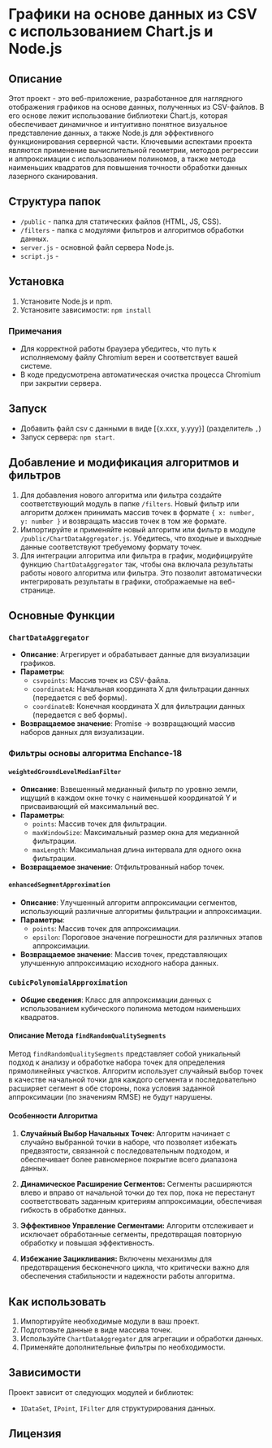 # Графики на основе данных из CSV с использованием Chart.js и Node.js

## Описание

Этот проект - это веб-приложение, разработанное для наглядного отображения графиков на основе данных, полученных из CSV-файлов. В его основе лежит использование библиотеки Chart.js, которая обеспечивает динамичное и интуитивно понятное визуальное представление данных, а также Node.js для эффективного функционирования серверной части. Ключевыми аспектами проекта являются применение вычислительной геометрии, методов регрессии и аппроксимации с использованием полиномов, а также метода наименьших квадратов для повышения точности обработки данных лазерного сканирования. 

## Структура папок

- `/public` - папка для статических файлов (HTML, JS, CSS).
- `/filters` - папка с модулями фильтров и алгоритмов обработки данных.
- `server.js` - основной файл сервера Node.js.
- `script.js` - 

## Установка

1. Установите Node.js и npm.
2. Установите зависимости: `npm install`

### Примечания
- Для корректной работы браузера убедитесь, что путь к исполняемому файлу Chromium верен и соответствует вашей системе.
- В коде предусмотрена автоматическая очистка процесса Chromium при закрытии сервера.

## Запуск

- Добавить файл csv с данными в виде [{x.xxx, y.yyy}] (разделитель `,`)
- Запуск сервера: `npm start`.

## Добавление и модификация алгоритмов и фильтров

1. Для добавления нового алгоритма или фильтра создайте соответствующий модуль в папке `/filters`. Новый фильтр или алгоритм должен принимать массив точек в формате `{ x: number, y: number }` и возвращать массив точек в том же формате.
2. Импортируйте и применяйте новый алгоритм или фильтр в модуле `/public/ChartDataAggregator.js`. Убедитесь, что входные и выходные данные соответствуют требуемому формату точек.
3. Для интеграции алгоритма или фильтра в график, модифицируйте функцию `ChartDataAggregator` так, чтобы она включала результаты работы нового алгоритма или фильтра. Это позволит автоматически интегрировать результаты в графики, отображаемые на веб-странице.


## Основные Функции

### `ChartDataAggregator`

- **Описание**: Агрегирует и обрабатывает данные для визуализации графиков.
- **Параметры**:
  - `csvpoints`: Массив точек из CSV-файла.
  - `coordinateA`: Начальная координата X для фильтрации данных (передается с веб формы).
  - `coordinateB`: Конечная координата X для фильтрации данных (передается с веб формы).
- **Возвращаемое значение**: Promise -> возвращающий массив наборов данных для визуализации.

### Фильтры основы алгоритма Enchance-18

#### `weightedGroundLevelMedianFilter`

- **Описание**: Взвешенный медианный фильтр по уровню земли, ищущий в каждом окне точку с наименьшей координатой Y и присваивающий ей максимальный вес.
- **Параметры**:
  - `points`: Массив точек для фильтрации.
  - `maxWindowSize`: Максимальный размер окна для медианной фильтрации.
  - `maxLength`: Максимальная длина интервала для одного окна фильтрации.
- **Возвращаемое значение**: Отфильтрованный набор точек.

#### `enhancedSegmentApproximation`

- **Описание**: Улучшенный алгоритм аппроксимации сегментов, использующий различные алгоритмы фильтрации и аппроксимации.
- **Параметры**:
  - `points`: Массив точек для аппроксимации.
  - `epsilon`: Пороговое значение погрешности для различных этапов аппроксимации.
- **Возвращаемое значение**: Массив точек, представляющих улучшенную аппроксимацию исходного набора данных.

### `CubicPolynomialApproximation`

- **Общие сведения**: Класс для аппроксимации данных с использованием кубического полинома методом наименьших квадратов.

#### Описание Метода `findRandomQualitySegments`
Метод `findRandomQualitySegments` представляет собой уникальный подход к анализу и обработке набора точек для определения прямолинейных участков. Алгоритм использует случайный выбор точек в качестве начальной точки для каждого сегмента и последовательно расширяет сегмент в обе стороны, пока условия заданной аппроксимации (по значениям RMSE) не будут нарушены.

#### Особенности Алгоритма
1. **Случайный Выбор Начальных Точек:**
   Алгоритм начинает с случайно выбранной точки в наборе, что позволяет избежать предвзятости, связанной с последовательным подходом, и обеспечивает более равномерное покрытие всего диапазона данных.

2. **Динамическое Расширение Сегментов:**
   Сегменты расширяются влево и вправо от начальной точки до тех пор, пока не перестанут соответствовать заданным критериям аппроксимации, обеспечивая гибкость в обработке данных.

3. **Эффективное Управление Сегментами:**
   Алгоритм отслеживает и исключает обработанные сегменты, предотвращая повторную обработку и повышая эффективность.

4. **Избежание Зацикливания:**
   Включены механизмы для предотвращения бесконечного цикла, что критически важно для обеспечения стабильности и надежности работы алгоритма.


## Как использовать

1. Импортируйте необходимые модули в ваш проект.
2. Подготовьте данные в виде массива точек.
3. Используйте `ChartDataAggregator` для агрегации и обработки данных.
4. Применяйте дополнительные фильтры по необходимости.

## Зависимости

Проект зависит от следующих модулей и библиотек:

- `IDataSet`, `IPoint`, `IFilter` для структурирования данных.

## Лицензия
